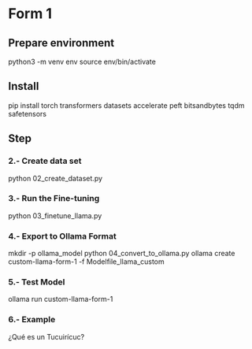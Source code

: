 # Form 1

## Prepare environment
python3 -m venv env
source env/bin/activate

## Install
pip install torch transformers datasets accelerate peft bitsandbytes tqdm safetensors

## Step


### 2.- Create data set 
python 02_create_dataset.py

### 3.- Run the Fine-tuning
python 03_finetune_llama.py

### 4.- Export to Ollama Format
mkdir -p ollama_model
python 04_convert_to_ollama.py
ollama create custom-llama-form-1 -f Modelfile_llama_custom

### 5.- Test Model
ollama run custom-llama-form-1

### 6.- Example
¿Qué es un Tucuirícuc?
